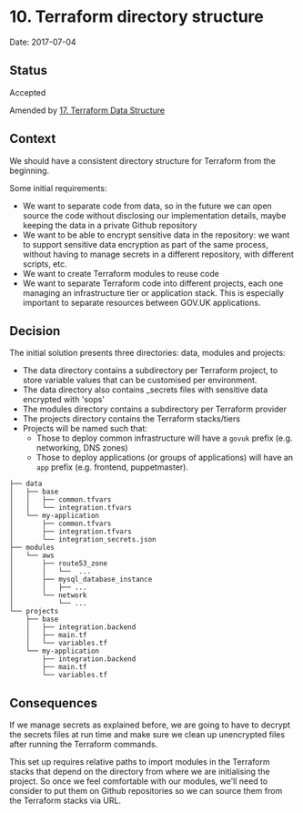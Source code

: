 # 10. Terraform directory structure

Date: 2017-07-04

## Status

Accepted

Amended by [17. Terraform Data Structure](0017-terraform-data-structure.md)

## Context

We should have a consistent directory structure for Terraform from the beginning.

Some initial requirements:

- We want to separate code from data, so in the future we can open source the code without disclosing our implementation details,
maybe keeping the data in a private Github repository
- We want to be able to encrypt sensitive data in the repository: we want to support sensitive data encryption as part of the same
process, without having to manage secrets in a different repository, with different scripts, etc.
- We want to create Terraform modules to reuse code
- We want to separate Terraform code into different projects, each one managing an infrastructure tier or application stack. This
is especially important to separate resources between GOV.UK applications.

## Decision

The initial solution presents three directories: data, modules and projects:
- The data directory contains a subdirectory per Terraform project, to store variable values that can be customised per environment.
- The data directory also contains \_secrets files with sensitive data encrypted with 'sops'
- The modules directory contains a subdirectory per Terraform provider
- The projects directory contains the Terraform stacks/tiers
- Projects will be named such that:
    + Those to deploy common infrastructure will have a `govuk` prefix (e.g. networking, DNS zones)
    + Those to deploy applications (or groups of applications) will have an `app` prefix (e.g. frontend, puppetmaster).

```
├── data
│   ├── base
│   │   ├── common.tfvars
│   │   └── integration.tfvars
│   └── my-application
│       ├── common.tfvars
│       ├── integration.tfvars
│       └── integration_secrets.json
├── modules
│   └── aws
│       ├── route53_zone
│       │   └──  ...
│       ├── mysql_database_instance
│       │   ├── ...
│       └── network
│           └── ...
└── projects
    ├── base
    │   ├── integration.backend
    │   ├── main.tf
    │   └── variables.tf
    └── my-application
        ├── integration.backend
        ├── main.tf
        └── variables.tf
```

## Consequences

If we manage secrets as explained before, we are going to have to decrypt the secrets files at run time and
make sure we clean up unencrypted files after running the Terraform commands.

This set up requires relative paths to import modules in the Terraform stacks that depend on the directory from
where we are initialising the project. So once we feel comfortable with our modules, we'll need to consider to
put them on Github repositories so we can source them from the Terraform stacks via URL.
